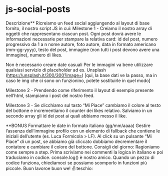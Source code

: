 # js-social-posts
Descrizione**
Ricreiamo un feed social aggiungendo al layout di base fornito, il nostro script JS in cui:
Milestone 1 -
 Creiamo il nostro array di oggetti che rappresentano ciascun post. Ogni post dovrà avere le informazioni necessarie per stampare la relativa card:
id del post, numero progressivo da 1 a n
nome autore,
foto autore,
data in formato americano (mm-gg-yyyy),
testo del post,
immagine (non tutti i post devono avere una immagine),
numero di likes.
<!-- OK -->

Non è necessario creare date casuali 
Per le immagini va bene utilizzare qualsiasi servizio di placeholder ad es. Unsplash (https://unsplash.it/300/300?image=<id>)
[qui, la base dati ve la passo, ma in caso le img che ci sono on funzionino, potete sostituirle in quel modo]
<!-- OK -->


Milestone 2 -
Prendendo come riferimento il layout di esempio presente nell’html, stampiamo i post del nostro feed.
<!-- OK -->


Milestone 3 -
Se clicchiamo sul tasto “Mi Piace” cambiamo il colore al testo del bottone e incrementiamo il counter dei likes relativo. Salviamo in un secondo array gli id dei post ai quali abbiamo messo il like.


**BONUS
Formattare le date in formato italiano (gg/mm/aaaa)
Gestire l’assenza dell’immagine profilo con un elemento di fallback che contiene le iniziali dell’utente (es. Luca Formicola > LF).
Al click su un pulsante “Mi Piace” di un post, se abbiamo già cliccato dobbiamo decrementare il contatore e cambiare il colore del bottone.
Consigli del giorno:
Ragioniamo come sempre a step. Prima scriviamo nei commenti la logica in italiano e poi traduciamo in codice. console.log() è nostro amico. Quando un pezzo di codice funziona, chiediamoci se possiamo scomporlo in funzioni più piccole.
Buon lavoroe buon we!  :v::teschio:

